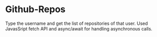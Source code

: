 # Github-Repos
Type the username and get the list of repositories of that user.
Used JavasSript fetch API and async/await for handling asynchronous calls.
